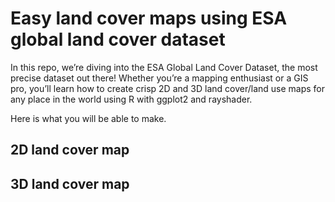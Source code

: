 # Easy land cover maps using ESA global land cover dataset

In this repo, we’re diving into the ESA Global Land Cover Dataset, the most precise dataset out there!  Whether you’re a mapping enthusiast or a GIS pro, you’ll learn how to create crisp 2D and 3D land cover/land use maps for any place in the world using R with ggplot2 and rayshader.

Here is what you will be able to make.

## 2D land cover map

## 3D land cover map
